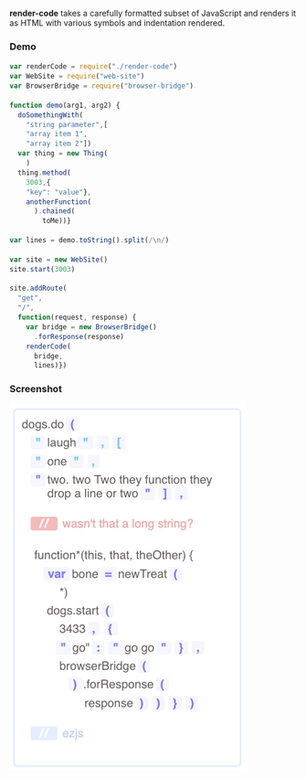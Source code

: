 **render-code** takes a carefully formatted subset of JavaScript and renders it as HTML with various symbols and indentation rendered.

### Demo

```javascript
var renderCode = require("./render-code")
var WebSite = require("web-site")
var BrowserBridge = require("browser-bridge")

function demo(arg1, arg2) {
  doSomethingWith(
    "string parameter",[
    "array item 1",
    "array item 2"])
  var thing = new Thing(
    )
  thing.method(
    3003,{
    "key": "value"},
    anotherFunction(
      ).chained(
        toMe))}

var lines = demo.toString().split(/\n/)

var site = new WebSite()
site.start(3003)

site.addRoute(
  "get",
  "/",
  function(request, response) {
    var bridge = new BrowserBridge()
      .forResponse(response)
    renderCode(
      bridge,
      lines)})
```

### Screenshot

![Screenshot of the rendered demo code](render-code.png)
